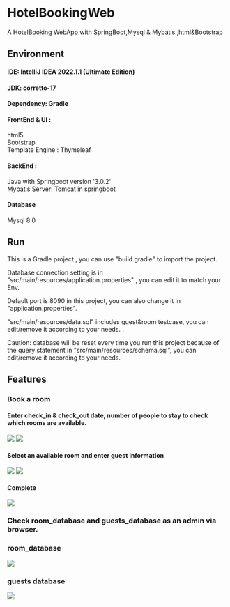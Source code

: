 # HotelBookingWeb
A HotelBooking WebApp with SpringBoot,Mysql &amp; Mybatis ,html&amp;Bootstrap

## Environment


#### IDE: IntelliJ IDEA 2022.1.1 (Ultimate Edition)

#### JDK: corretto-17

#### Dependency: Gradle

#### FrontEnd & UI : 
html5<br>
Bootstrap<br>
Template Engine : Thymeleaf

#### BackEnd :
Java with Springboot version '3.0.2'<br>
Mybatis
Server: Tomcat in springboot

#### Database

Mysql 8.0

## Run

This is a Gradle project , you can use "build.gradle" to import the project.<br>

Database connection setting is in "src/main/resources/application.properties" , you can edit it to  match your Env.<br>

Default port is 8090 in this project, you can also change it in "application.properties".<br>

"src/main/resources/data.sql" includes guest&room testcase, you can edit/remove it according to your needs. .

Caution: database will be reset every time you run this project because of the query statement in "src/main/resources/schema.sql", you can edit/remove it according to your needs. <br>


## Features

### Book a room

#### Enter check_in & check_out date, number of people to stay to check which rooms are available.

<img src="https://ucba08171bb76c38b8186e655ae0.previews.dropboxusercontent.com/p/thumb/AB1iawsIPshRTuYIULIYap1J_mBeQm-qi2hfNjBN6clFO6HxIXb_TbSc28GC-kbOg8Rk9mInirjHE5RE8hjF2kutR5jXwwkcHbm37IysrgTveobz25-yqkrmLoywnlruiYUVKR-NY9pwYdOdbV-8QgIk3m9JTjOwN2vZwAeq5ztgivMJjf6_eDxFMr4RaBpod0a47Ur9ECPiBKQUVQZjz0TDjiIML7G3qQR3QrsE1nb1sK8AVEGI3EyUm6Arh4qpEN9he-exbLE2WICK5KZLWpB7XJIq9cgIAmWeCtybxqFbIQtaMpQWyEZVaaA-Fwi3_jp4XW8ecjac9GSfMLDb2OIL1_O_kb1LHV70AfFZsdQXtHxBp_ErU0qWgxFORsjWw4F_WajOXSYlBV9WN5hNR-VLti6iChNhhw0Do6T8fKUGcg/p.png" >

<img src="https://ucb0a2de3b12fdf568319f279753.previews.dropboxusercontent.com/p/thumb/AB26RokXWe_bcr3E2W51x0o0Y0iujgC822Ye2BNtBQTvjevdWC1ZZCpl2E83mCJt5kKVVty5myYagC0zjnTSOL75jz-di8xjuAsvxDD5zu2mhF-taFQZ2PVwXL18-4JTJIPbBGno7rTM4h78dJofb2c06HTjU8QXH8_9GzvQeYdrY5RGYS_p7l2r93p5Hysk6_o_bluZ2QfKcNQON-GpZ7s6lQ_KwE_VbemQ7TqDqzc6fkTBBpSnqsBVCcJTbU8nC5kPGVmJeOeDE5QxovSnHiE6F3y1NEHe5s-aKg0r6EsumishRVe78kiZdi5fyFI7BBEA9O_-jcOGcysnIy6z55FKRXasNiniBglVzAbzQe39OV4Hip33CtutoZCK-Ll1oZsckSFOcFDCR61kA99G17nrZYnG_hQqqraVW7V3iIeMEw/p.png">

#### Select an available room and enter guest information

<img src="https://ucdcb01b1a6d1eefb097bd3234cc.previews.dropboxusercontent.com/p/thumb/AB3rjz2aG9jhrUgOLW2JnSDQMxAIt2Jf5F_VMAS7cfqv-C7mkmukQ8sFpHg0AOnWd_nr1H8KIwik_reFHTvSKrKcd5cVyeKX5ARD1PmYVewnb7JEI5z9eYdOVA9Vfz0uf1n7YKW9o9LS61yrRO9oAcSHvdTiZpBgGW_O0BRPa6hLAYCkARg_XyunWSpGNOLuUBH0uL2e7gKBSbtcNTD1KT70F0RFj-J_1OLTOEbtb9KrQ_ZkQIhJU0y6QR-IKsyd4hxklAUQExGff7XJS6L45OxtpUrsXN9-BCxtbmLvWNr6YSSJF8shEaT-oQ6dUW1loVad85fQSn3yrjOhUfzPJi8L-D1xw_IjTxFtn9cbvQWH1fUUf88NCQ1bGAFrnf6ycL12SZJ9N2Yh0NPrCmD8g0vGTdRaeag-ydttc9bYc3hIOg/p.png">

<img src="https://uc42df3992b50188507c3ed6e381.previews.dropboxusercontent.com/p/thumb/AB1TeLlH5nGTjRHtJyKbuiQ7c2QZE73pTHZYZlkUZ-wHAozq5Nt3N5PNn4Wp0MnGrf8Ggl5UiYITQqQbfrzXOtzz7y2-6Bx3QWZapZeBq-C6EwY6jyWNzItqyoWGAX-8Jo6dcAEIlM3Ffe2tQr-q4-Ec5UdcKEU4NbqO9AOW7sWG05Fd3DUimA3cCyo0auXVSlOPjWsfCmYbKaDYgSHuaIKEtOx4oUELoQbtPGmzBAK0Xqm91Nr3w0gc0r5yH8_oaNxNuqFlxeB5ajtnHhTft1BrPMO-CtF0t5vJ74g0y8rYLM5n3AludCrugG_i5k2czC4XOvVazSwbjPu8oGP2Ll25a2ggMsRGXmV9o9pxQndxZvsXsIMDE32n1Z0mtp0Oly0pSzS30eJtLBnM3qZfPEwyfnHPg-J88_kRZkNq3qyMKA/p.png">


#### Complete

<img src="https://uc29d50949b2bef9dc2fce388217.previews.dropboxusercontent.com/p/thumb/AB2l4CHb8k0QWls2mpVPHXRHYW1gmSw9KKWZmxocNbPXiA4b2J9yCyJQy5gTQcMYbuMl9FKd5qDIisoGYgrUFpdDNai4h03XbJSSq-A3rqjCYt-zoexd6WPCzQ-Qp5k2yCAQYxLF1fTsYNQG1hy7yp3EHIk0NVM1nGT1kSAXikth4ajE2CdyvTmgBfnnVTEpp48XTJZnXbfC9ob5vUg6ItaAUN8xMRKZoVNyeZ0oMMKpvLyVmMqZ4kNu6_-RgX8W5TVs3OruKOZiPy-rLu1mz8pv1GwV95Ozm01-ES10QNKoeMeW5nAa6YcVvK04Gv0Dokf0k10mcfU-F41xHT8vqyrR5t9y8ou2HBV7mjmu1W8Au5xXTWQhDLoqwHZlxZdwi3mXKQ5taD5M2E5PzL175OTx8AbBD8Fz45HCGU0lOjLvJA/p.png">

### Check room_database and guests_database as an admin via browser.

### room_database

<img src="https://uc025190a26332a22ad9a2ea2038.previews.dropboxusercontent.com/p/thumb/AB3IW5hu7jvcwx8_LzEDULSujyr12ztBvdC4VywIweoWWFurmj07-IA3WmZ8vdd1ZXj8OAz1rIZwWPcxz1Kt_i4dNUpiXrFI4aUpWgsJ5R7paAxifCcC5EPdqfR2NAYQJb_Z_jEsokY2vDUINVgvaycXM-Ekqd_VX7LH1glftokZ32DBmQbRXr5B9vSkrdlc7_qyT9_XK-Cj78Y7D6mlstG2JpSSxnk-j_Kc6tr2BggaX5OYcUEO_CO5PGzkg4D_d1z4-LdMyHjc8ZMC53Lx_H3rwAIwwpVCM8fcWXELdxeIkdpy-Xj_ynQhXKBZLV29cKai-MIMfF258ZVRI9KbBHF18pQUNaEK85ZAQO92paxguE1uBKYHPc_GUB12FQgAEsVNs1ue4NUUSs7Ub1k9PfyTfngpQE39fAmzECRF-EFshA/p.png">

### guests database

<img src="https://ucf055c047eccf90c40cea3c4421.previews.dropboxusercontent.com/p/thumb/AB139VV0VB79PJ7DX_cAD6pl3Oc0lXvnaj71KE_-Ae1j0i3SxeHMbHGeZJDpNHx56qygp6MS_-3vMEe4KqRGApgir_zQJoIPACCZuFtzfASm6wBEof4DlFbftA_8GNG_2rOUHfRbPeTMpGCX7WKrPLDxZ7LNc1-orcxQ8TF2PKyPJkEb4JaGHk9ymlMVP9yXL89EuwAfyzaryimZQsB2n5FpMSCAYYDKdgtFN6Lw4VXNxS4zeht-nld0mHRGsh4NaIlOYLFbyofTmsGB1gpauS-xVYufWMSmvIAqF4J4QinQZGbCpn8NQKqODslRSPJ8_l0VY6MEmE8kjGHYAaQiX9jDdONMQzYFyc77o-AgqkBJ-RETEsS_XzNlluhXx2JC99ULh1LmNn2hUAk7pN9fueE53vcPDVQ_Aa0GLFf67Q7XsA/p.png">












